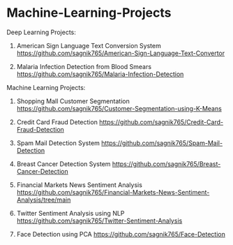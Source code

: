 # Machine-Learning-Projects

Deep Learning Projects:

1. American Sign Language Text Conversion System    https://github.com/sagnik765/American-Sign-Language-Text-Convertor

2. Malaria Infection Detection from Blood Smears    https://github.com/sagnik765/Malaria-Infection-Detection

Machine Learning Projects:

1. Shopping Mall Customer Segmentation    https://github.com/sagnik765/Customer-Segmentation-using-K-Means

2. Credit Card Fraud Detection    https://github.com/sagnik765/Credit-Card-Fraud-Detection

3. Spam Mail Detection System    https://github.com/sagnik765/Spam-Mail-Detection

4. Breast Cancer Detection System    https://github.com/sagnik765/Breast-Cancer-Detection

5. Financial Markets News Sentiment Analysis https://github.com/sagnik765/Financial-Markets-News-Sentiment-Analysis/tree/main

6. Twitter Sentiment Analysis using NLP    https://github.com/sagnik765/Twitter-Sentiment-Analysis

7. Face Detection using PCA https://github.com/sagnik765/Face-Detection
